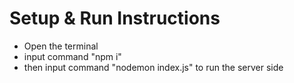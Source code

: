 # Setup & Run Instructions

- Open the terminal
- input command "npm i"
- then input command "nodemon index.js" to run the server side
